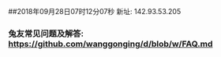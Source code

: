 ##2018年09月28日07时12分07秒 新址: 142.93.53.205
### 兔友常见问题及解答: https://github.com/wanggonging/d/blob/w/FAQ.md
